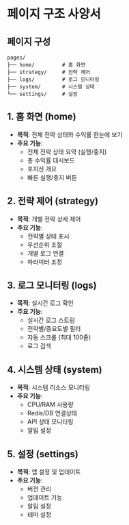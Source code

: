 # 페이지 구조 사양서

## 페이지 구성
```
pages/
├── home/         # 홈 화면
├── strategy/     # 전략 제어
├── logs/         # 로그 모니터링
├── system/       # 시스템 상태
└── settings/     # 설정
```

## 1. 홈 화면 (home)
- **목적**: 전체 전략 상태와 수익률 한눈에 보기
- **주요 기능**:
  - 전체 전략 상태 요약 (실행/중지)
  - 총 수익률 대시보드
  - 포지션 개요
  - 빠른 실행/중지 버튼

## 2. 전략 제어 (strategy)
- **목적**: 개별 전략 상세 제어
- **주요 기능**:
  - 전략별 상태 표시
  - 우선순위 조절
  - 개별 로그 연결
  - 파라미터 조정

## 3. 로그 모니터링 (logs)
- **목적**: 실시간 로그 확인
- **주요 기능**:
  - 실시간 로그 스트림
  - 전략별/중요도별 필터
  - 자동 스크롤 (최대 100줄)
  - 로그 검색

## 4. 시스템 상태 (system)
- **목적**: 시스템 리소스 모니터링
- **주요 기능**:
  - CPU/RAM 사용량
  - Redis/DB 연결상태
  - API 상태 모니터링
  - 알림 설정

## 5. 설정 (settings)
- **목적**: 앱 설정 및 업데이트
- **주요 기능**:
  - 버전 관리
  - 업데이트 기능
  - 알림 설정
  - 테마 설정 